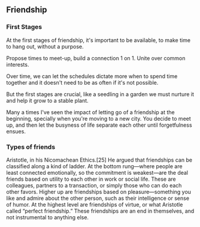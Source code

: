 ## Friendship

### First Stages

At the first stages of friendship, it's important to be available, to make time to hang out, without a purpose. 

Propose times to meet-up, build a connection 1 on 1. Unite over common interests.

Over time, we can let the schedules dictate more when to spend time together and it doesn't need to be as often if it's not possible. 

But the first stages are crucial, like a seedling in a garden we must nurture it and help it grow to a stable plant.

Many a times I've seen the impact of letting go of a friendship at the beginning, specially when you're moving to a new city. You decide to meet up, and then let the busyness of life separate each other until forgetfulness ensues.

### Types of friends

Aristotle, in his Nicomachean Ethics.[25] He argued that friendships can be classified along a kind of ladder. At the bottom rung—where people are least connected emotionally, so the commitment is weakest—are the deal friends based on utility to each other in work or social life. These are colleagues, partners to a transaction, or simply those who can do each other favors. Higher up are friendships based on pleasure—something you like and admire about the other person, such as their intelligence or sense of humor. At the highest level are friendships of virtue, or what Aristotle called “perfect friendship.” These friendships are an end in themselves, and not instrumental to anything else.

